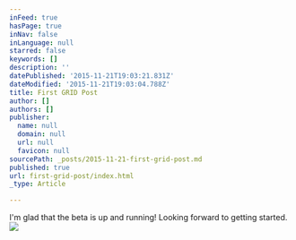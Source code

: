 ```yaml
---
inFeed: true
hasPage: true
inNav: false
inLanguage: null
starred: false
keywords: []
description: ''
datePublished: '2015-11-21T19:03:21.831Z'
dateModified: '2015-11-21T19:03:04.788Z'
title: First GRID Post
author: []
authors: []
publisher:
  name: null
  domain: null
  url: null
  favicon: null
sourcePath: _posts/2015-11-21-first-grid-post.md
published: true
url: first-grid-post/index.html
_type: Article

---
```

I'm glad that the beta is up and running!  Looking forward to getting started.
![](https://the-grid-user-content.s3-us-west-2.amazonaws.com/b41dff16-7251-45e9-9c08-028cff94b063.jpg)
